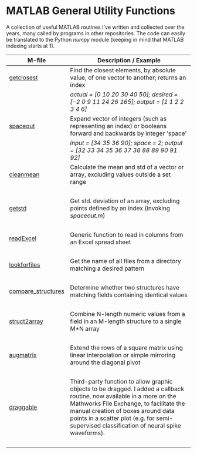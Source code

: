 # MATLAB General Utility Functions
A collection of useful MATLAB routines I've written and collected over the years, many called by programs in other repositories. The code can easily be translated to the Python _numpy_ module (keeping in mind that MATLAB indexing starts at 1).

M-file | Description / Example
------ | -----------
[getclosest](getclosest.m) | Find the closest elements, by absolute value, of one vector to another; returns an index
&nbsp; | _actual = [0 10 20 30 40 50]; desired = [-2 0 9 11 24 26 165]; output = [1 1 2 2 3 4 6]_
[spaceout](spaceout.m) | Expand vector of integers (such as representing an index) or booleans forward and backwards by integer 'space'
&nbsp; | _input = [34 35 36 90]; space = 2; output = [32 33 34 35 36 37 38 88 89 90 91 92]_
[cleanmean](cleanmean.m) | Calculate the mean and std of a vector or array, excluding values outside a set range
&nbsp; | 
[getstd](getstd.m) | Get std. deviation of an array, excluding points defined by an index (invoking _spaceout.m_)
&nbsp; | 
[readExcel](readExcel.m) | Generic function to read in columns from an Excel spread sheet
&nbsp; | 
[lookforfiles](lookforfiles.m) | Get the name of all files from a directory matching a desired pattern
&nbsp; | 
[compare_structures](compare_structures.m) | Determine whether two structures have matching fields containing identical values
&nbsp; | 
[struct2array](struct2array.m) | Combine N-length numeric values from a field in an M-length structure to a single M\*N array
&nbsp; | 
[augmatrix](struct2array.m) | Extend the rows of a square matrix using linear interpolation or simple mirroring around the diagonal pivot
&nbsp; | 
[draggable](draggable.m) | Third-party function to allow graphic objects to be dragged. I added a callback routine, now available in a more on the Mathworks File Exchange, to facilitate the manual creation of boxes around data points in a scatter plot (e.g. for semi-supervised classification of neural spike waveforms).
&nbsp; | 
